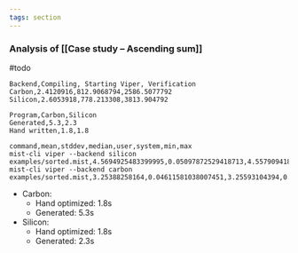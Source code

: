 ```yaml
---
tags: section
---
```


### Analysis of [[Case study – Ascending sum]]

#todo

```{.times unit="ms" .total .percentage}
Backend,Compiling, Starting Viper, Verification
Carbon,2.4120916,812.9068794,2586.5077792
Silicon,2.6053918,778.213308,3813.904792
```

```{.times unit="s"}
Program,Carbon,Silicon
Generated,5.3,2.3
Hand written,1.8,1.8
```

```{.times unit="s"}
command,mean,stddev,median,user,system,min,max
mist-cli viper --backend silicon examples/sorted.mist,4.5694925483399995,0.05097872529418713,4.5579094189400005,0.006067399999999999,0.00977726,4.48684625244,4.65249766944
mist-cli viper --backend carbon examples/sorted.mist,3.25388258164,0.04611581038007451,3.25593104394,0.0051633,0.0078007599999999995,3.18217758544,3.30975841944
```

- Carbon:
    - Hand optimized: 1.8s
    - Generated: 5.3s
- Silicon:
    - Hand optimized: 1.8s
    - Generated: 2.3s
